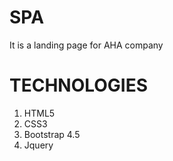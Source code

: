 # SPA
It is a landing page for AHA company

# TECHNOLOGIES
1. HTML5
2. CSS3
3. Bootstrap 4.5
4. Jquery
